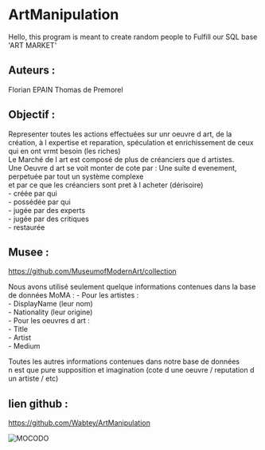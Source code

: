 # ArtManipulation
Hello, this program is meant to create random people to Fulfill our SQL base 'ART MARKET'


Auteurs :
---------

Florian EPAIN
Thomas de Premorel


Objectif :
----------

Representer toutes les actions effectuées sur unr oeuvre d art, de la création, à l expertise et reparation, spéculation et enrichissement de ceux qui en ont vrmt besoin (les riches)  
Le Marché de l art est composé de plus de créanciers que d artistes.  
Une Oeuvre d art se voit monter de cote par : 
	Une suite d evenement, perpetuée par tout un système complexe  
	et par ce que les créanciers sont pret à l acheter (dérisoire)  
	- créée par qui  
	- possédée par qui  
	- jugée par des experts  
  	- jugée par des critiques  
	- restaurée  


Musee :
-------

https://github.com/MuseumofModernArt/collection

Nous avons utilisé seulement quelque informations contenues dans la base de données MoMA :
	- Pour les artistes :  
		- DisplayName (leur nom)  
		- Nationality (leur origine)  
 	- Pour les oeuvres d art :  
   		- Title  
    		- Artist  
    		- Medium  

Toutes les autres informations contenues dans notre base de données  
n est que pure supposition et imagination (cote d une oeuvre / reputation d un artiste / etc)  

lien github :
-------------

https://github.com/Wabtey/ArtManipulation



![MOCODO](https://user-images.githubusercontent.com/73140258/156899763-f9374ef6-a49e-40d5-a5ea-17076be6a71f.png)
